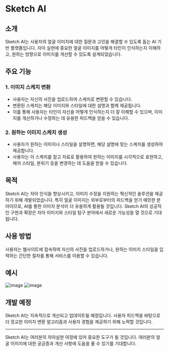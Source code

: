 # Sketch AI

## 소개
Sketch AI는 사용자의 얼굴 이미지에 대한 질문과 고민을 해결할 수 있도록 돕는 AI 기반 플랫폼입니다. 자아 실현에 중요한 얼굴 이미지를 어떻게 타인이 인식하는지 이해하고, 원하는 방향으로 이미지를 개선할 수 있도록 설계되었습니다.

## 주요 기능

### 1. 이미지 스케치 변환
- 사용자는 자신의 사진을 업로드하여 스케치로 변환할 수 있습니다.
- 변환된 스케치는 해당 이미지와 스타일에 대한 설명과 함께 제공됩니다.
- 이를 통해 사용자는 타인이 자신을 어떻게 인식하는지 더 잘 이해할 수 있으며, 이미지를 개선하거나 수정하는 데 유용한 피드백을 얻을 수 있습니다.

### 2. 원하는 이미지 스케치 생성
- 사용자가 원하는 이미지나 스타일을 설명하면, 해당 설명에 맞는 스케치를 생성하여 제공합니다.
- 사용자는 이 스케치를 참고 자료로 활용하여 원하는 이미지를 시각적으로 표현하고, 헤어 스타일, 분위기 등을 변경하는 데 도움을 받을 수 있습니다.

## 목적
Sketch AI는 자아 인식을 향상시키고, 이미지 수정을 지원하는 혁신적인 솔루션을 제공하기 위해 개발되었습니다. 특히 얼굴 이미지는 외부로부터의 피드백을 얻기 예민한 분야이므로, AI를 통한 이미지 분석이 더 유용하게 활용될 것입니다. Sketch AI의 성공적인 구현과 확장은 자아 이미지와 스타일 탐구 분야에서 새로운 가능성을 열 것으로 기대됩니다.

## 사용 방법
사용자는 웹사이트에 접속하여 자신의 사진을 업로드하거나, 원하는 이미지 스타일을 입력하는 간단한 절차를 통해 서비스를 이용할 수 있습니다.

## 예시
![image](https://github.com/gyuri2020/SketchAI/assets/66810905/57f085be-2b5d-4ec8-b9c5-fdb9b8562ff1)
![image](https://github.com/gyuri2020/SketchAI/assets/66810905/1c1ab34e-6750-4367-804a-fc829e05ab3b)


## 개발 예정
Sketch AI는 지속적으로 개선되고 업데이트될 예정입니다. 사용자 피드백을 바탕으로 더 정교한 이미지 변환 알고리즘과 사용자 경험을 제공하기 위해 노력할 것입니다.

---

Sketch AI는 여러분의 자아실현 여정에 있어 중요한 도구가 될 것입니다. 여러분의 얼굴 이미지에 대한 궁금증과 개선 사항에 도움을 줄 수 있기를 기대합니다.
